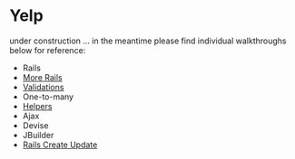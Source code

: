 Yelp
=====

under construction ... in the meantime please find individual walkthroughs below for reference:


* Rails
* [More Rails](https://github.com/makersacademy/Walkthroughs/blob/master/more_rails.md)
* [Validations](https://github.com/makersacademy/Walkthroughs/blob/master/validations.md)
* One-to-many
* [Helpers](https://github.com/makersacademy/Walkthroughs/blob/master/helpers.md)
* Ajax
* Devise
* JBuilder
* [Rails Create Update](https://github.com/makersacademy/Walkthroughs/blob/master/rails_create_update.md)
